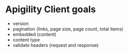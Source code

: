 # Apigility Client goals
- version
- pagination (links, page size, page count, total items)
- embedded (content)
- content type
- validate headers (request and response)
